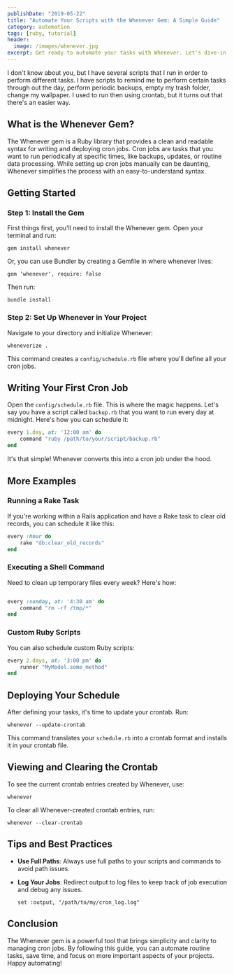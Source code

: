 ```yaml
---
publishDate: "2019-05-22"
title: "Automate Your Scripts with the Whenever Gem: A Simple Guide"
category: automation
tags: [ruby, tutorial]
header:
  image: /images/whenever.jpg
excerpt: Get ready to automate your tasks with Whenever. Let's dive-in  and see how we can use this gem to easily create and manage cron jobs in Ruby.
---
```


I don't know about you, but I have several scripts that I run in order to perform different tasks. I have scripts to remind me to perform certain tasks through out the day, perform periodic backups, empty my trash folder, change my wallpaper. I used to run then using crontab, but it turns out that there's an easier way.

## What is the Whenever Gem?

The Whenever gem is a Ruby library that provides a clean and readable syntax for writing and deploying cron jobs. Cron jobs are tasks that you want to run periodically at specific times, like backups, updates, or routine data processing. While setting up cron jobs manually can be daunting, Whenever simplifies the process with an easy-to-understand syntax.

## Getting Started

### Step 1: Install the Gem

First things first, you'll need to install the Whenever gem. Open your terminal and run:

`gem install whenever`

Or, you can use Bundler by creating a Gemfile in where whenever lives:

`gem 'whenever', require: false`

Then run:

`bundle install`

### Step 2: Set Up Whenever in Your Project

Navigate to your directory and initialize Whenever:

`wheneverize .`

This command creates a `config/schedule.rb` file where you'll define all your cron jobs.

## Writing Your First Cron Job

Open the `config/schedule.rb` file. This is where the magic happens. Let's say you have a script called `backup.rb` that you want to run every day at midnight. Here's how you can schedule it:

```ruby
every 1.day, at: '12:00 am' do
	command "ruby /path/to/your/script/backup.rb"
end
```

It's that simple! Whenever converts this into a cron job under the hood.

## More Examples

### Running a Rake Task

If you're working within a Rails application and have a Rake task to clear old records, you can schedule it like this:

```ruby
every :hour do
	rake "db:clear_old_records"
end
```

### Executing a Shell Command

Need to clean up temporary files every week? Here's how:

```ruby

every :sunday, at: '4:30 am' do
	command "rm -rf /tmp/*"
end
```

### Custom Ruby Scripts

You can also schedule custom Ruby scripts:

```ruby
every 2.days, at: '3:00 pm' do
	runner "MyModel.some_method"
end
```

## Deploying Your Schedule

After defining your tasks, it's time to update your crontab. Run:

`whenever --update-crontab`

This command translates your `schedule.rb` into a crontab format and installs it in your crontab file.

## Viewing and Clearing the Crontab

To see the current crontab entries created by Whenever, use:

`whenever`

To clear all Whenever-created crontab entries, run:

`whenever --clear-crontab`

## Tips and Best Practices

- **Use Full Paths**: Always use full paths to your scripts and commands to avoid path issues.

- **Log Your Jobs**: Redirect output to log files to keep track of job execution and debug any issues.

  `set :output, "/path/to/my/cron_log.log"`

## Conclusion

The Whenever gem is a powerful tool that brings simplicity and clarity to managing cron jobs. By following this guide, you can automate routine tasks, save time, and focus on more important aspects of your projects. Happy automating!

